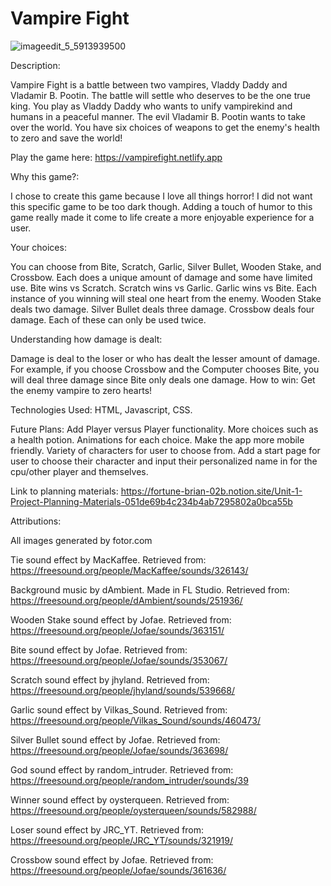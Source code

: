 # Vampire Fight

![imageedit_5_5913939500](https://github.com/Jabutler95/VampireFight/assets/105134183/76e7049d-6612-4606-8ecc-a06e9cb64fd3)

Description:

Vampire Fight is a battle between two vampires, Vladdy Daddy and Vladamir B. Pootin. The battle will settle who deserves to be the one true king. You play as Vladdy Daddy who wants to unify vampirekind and humans in a peaceful manner. The evil Vladamir B. Pootin wants to take over the world. 
You have six choices of weapons to get the enemy's health to zero and save the world!

Play the game here:
 https://vampirefight.netlify.app

Why this game?:

I chose to create this game because I love all things horror! I did not want this specific game to be too dark though. Adding a touch of humor to this game really made it come to life create a more enjoyable experience for a user. 


  Your choices:

  You can choose from Bite, Scratch, Garlic, Silver Bullet, Wooden Stake, and Crossbow. Each does a unique amount of damage and some have limited use. 
  Bite wins vs Scratch. 
  Scratch wins vs Garlic.
  Garlic wins vs Bite. 
  Each instance of you winning will steal one heart from the enemy. 
  Wooden Stake deals two damage. 
  Silver Bullet deals three damage. 
  Crossbow deals four damage.
  Each of these can only be used twice. 

  Understanding how damage is dealt:

  Damage is deal to the loser or who has dealt the lesser amount of damage. For example, if you choose Crossbow and the Computer chooses Bite, you will deal three damage since Bite only deals one damage. 
  How to win:
  Get the enemy vampire to zero hearts!


Technologies Used: HTML, Javascript, CSS.

Future Plans:
Add Player versus Player functionality.
More choices such as a health potion. 
Animations for each choice. 
Make the app more mobile friendly.
Variety of characters for user to choose from. 
Add a start page for user to choose their character and input their personalized name in for the cpu/other player and themselves.

Link to planning materials:
https://fortune-brian-02b.notion.site/Unit-1-Project-Planning-Materials-051de69b4c234b4ab7295802a0bca55b

Attributions:

All images generated by fotor.com

Tie sound effect by MacKaffee. Retrieved from:
https://freesound.org/people/MacKaffee/sounds/326143/

Background music by dAmbient. Made in FL Studio. Retrieved from:
https://freesound.org/people/dAmbient/sounds/251936/ 

Wooden Stake sound effect by Jofae. Retrieved from:
https://freesound.org/people/Jofae/sounds/363151/

Bite sound effect by Jofae. Retrieved from:
https://freesound.org/people/Jofae/sounds/353067/

Scratch sound effect by jhyland. Retrieved from:
https://freesound.org/people/jhyland/sounds/539668/

Garlic sound effect by Vilkas_Sound. Retrieved from:
https://freesound.org/people/Vilkas_Sound/sounds/460473/

Silver Bullet sound effect by Jofae. Retrieved from: 
https://freesound.org/people/Jofae/sounds/363698/

God sound effect by random_intruder. Retrieved from:
https://freesound.org/people/random_intruder/sounds/39

Winner sound effect by oysterqueen. Retrieved from:
https://freesound.org/people/oysterqueen/sounds/582988/

Loser sound effect by JRC_YT. Retrieved from:
https://freesound.org/people/JRC_YT/sounds/321919/

Crossbow sound effect by Jofae. Retrieved from:
https://freesound.org/people/Jofae/sounds/361636/
